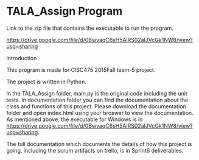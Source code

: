 # TALA_Assign Program

Link to the zip file that contains the executable to run the program.

https://drive.google.com/file/d/0BwvaqC6sH5AiRS02alJVcGk1NW8/view?usp=sharing

Introduction

This program is made for CISC475 2015Fall team-5 project.

The project is written in Python.

In the TALA_Assign folder, main.py is the original code including the unit tests.
In documentation folder you can find the documentation about the class and functions of this project.
Please download the documentation folder and open index.html using your broswer to view the documentation.
As mentioned above, the executable for Windows is in https://drive.google.com/file/d/0BwvaqC6sH5AiRS02alJVcGk1NW8/view?usp=sharing.

The full documentation which documents the details of how this project is going, including the scrum artifacts on trello, is in Sprint6 deliverables. 
